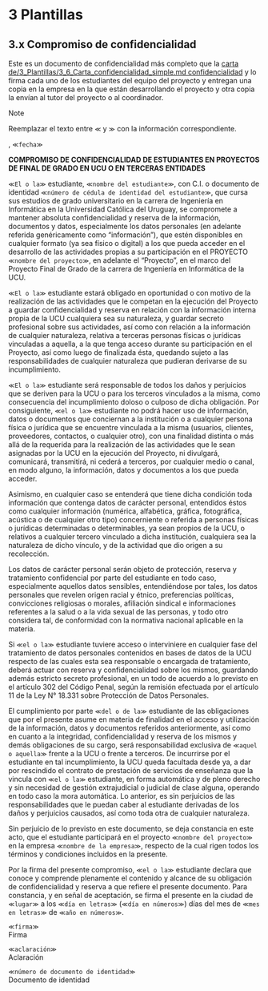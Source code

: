 # 3 Plantillas

## 3.x Compromiso de confidencialidad

Este es un documento de confidencialidad más completo que la [carta de/3_Plantillas/3_6_Carta_confidencialidad_simple.md
confidencialidad](/3_Plantillas/3_x_Carta_confidencialidad_simple.md) y lo firma
cada uno de los estudiantes del equipo del proyecto y entregan una copia en la
empresa en la que están desarrollando el proyecto y otra copia la envían al
tutor del proyecto o al coordinador.

> [!NOTE]
> Reemplazar el texto entre `≪` y `≫` con la información correspondiente.

, `≪fecha≫`

**COMPROMISO DE CONFIDENCIALIDAD DE ESTUDIANTES EN PROYECTOS DE FINAL DE GRADO EN
UCU O EN TERCERAS ENTIDADES**

`≪El o la≫` estudiante, `≪nombre del estudiante≫`, con C.I. o documento de
identidad `≪número de cédula de identidad del estudiante≫`, que cursa sus
estudios de grado universitario en la carrera de Ingeniería en Informática en la
Universidad Católica del Uruguay, se compromete a mantener absoluta
confidencialidad y reserva de la información, documentos y datos, especialmente
los datos personales (en adelante referida genéricamente como “información”),
que estén disponibles en cualquier formato (ya sea físico o digital) a los que
pueda acceder en el desarrollo de las actividades propias a su participación en
el PROYECTO `≪nombre del proyecto≫`, en adelante el “Proyecto”, en el marco del
Proyecto Final de Grado de la carrera de Ingeniería en Informática de la UCU.

`≪El o la≫` estudiante estará obligado en oportunidad o con motivo de la
realización de las actividades que le competan en la ejecución del Proyecto a
guardar confidencialidad y reserva en relación con la información interna propia
de la UCU cualquiera sea su naturaleza, y  guardar secreto profesional sobre sus
actividades, así como con relación a la información de cualquier naturaleza,
relativa a terceras personas físicas o jurídicas vinculadas a aquella, a la que
tenga acceso durante su participación en el Proyecto, así como luego de
finalizada ésta, quedando sujeto a las responsabilidades de cualquier naturaleza
que pudieran derivarse de su incumplimiento.

`≪El o la≫` estudiante será responsable de todos los daños y perjuicios que se
deriven para la UCU o para los terceros vinculados a la misma, como consecuencia
del incumplimiento doloso o culposo de dicha obligación. Por consiguiente, `≪el
o la≫` estudiante no podrá hacer uso de información, datos o documentos que
conciernan a la institución o a cualquier persona física o jurídica que se
encuentre vinculada a la misma (usuarios, clientes, proveedores, contactos, o
cualquier otro), con una finalidad distinta o más allá de la requerida para la
realización de las actividades que le sean asignadas por la UCU en la ejecución
del Proyecto, ni divulgará, comunicará, transmitirá, ni cederá a terceros, por
cualquier medio o canal, en modo alguno, la información, datos y documentos a
los que pueda acceder.

Asimismo, en cualquier caso se entenderá que tiene dicha condición toda
información que contenga datos de carácter personal, entendidos éstos como
cualquier información (numérica, alfabética, gráfica, fotográfica, acústica o de
cualquier otro tipo) concerniente o referida a personas físicas o jurídicas
determinadas o determinables, ya sean propios de la UCU, o relativos a cualquier
tercero vinculado a dicha institución, cualquiera sea la naturaleza de dicho
vínculo, y de la actividad que dio origen a su recolección.

Los datos de carácter personal serán objeto de protección, reserva y tratamiento
confidencial por parte del estudiante en todo caso, especialmente  aquellos
datos sensibles, entendiéndose por tales, los datos personales que revelen
origen racial y étnico, preferencias políticas, convicciones religiosas o
morales, afiliación sindical e informaciones referentes a la salud o a la vida
sexual de las personas, y todo otro considera tal, de conformidad con la
normativa nacional aplicable en la materia.

Si `≪el o la≫` estudiante tuviere acceso o interviniere en cualquier fase del
tratamiento de datos personales contenidos en bases de datos de la UCU respecto
de las cuales esta sea responsable o encargada de tratamiento, deberá actuar con
reserva y confidencialidad sobre los mismos, guardando además estricto secreto
profesional, en un todo de acuerdo a lo previsto en el artículo 302 del Código
Penal, según la remisión efectuada por el artículo 11 de la Ley N° 18.331 sobre
Protección de Datos Personales.

El cumplimiento por parte `≪del o de la≫` estudiante de las obligaciones que por
el presente asume en materia de finalidad en el acceso y utilización de la
información, datos y documentos referidos anteriormente, así como en cuanto a la
integridad, confidencialidad y reserva de los mismos y demás obligaciones de su
cargo, será responsabilidad exclusiva de `≪aquel o aquella≫` frente a la UCU o
frente a terceros.  De incurrirse por el estudiante en tal incumplimiento, la
UCU queda facultada desde ya, a dar por rescindido el contrato de prestación de
servicios de enseñanza que la vincula con `≪el o la≫` estudiante, en forma
automática y de pleno derecho y sin necesidad de gestión extrajudicial o
judicial de clase alguna, operando en todo caso la mora automática. Lo anterior,
es sin perjuicios de las responsabilidades que le puedan caber al estudiante
derivadas de los daños y perjuicios causados, así como toda otra de cualquier
naturaleza.

Sin perjuicio de lo previsto en este documento, se deja constancia en este acto,
que el estudiante participará en el proyecto `≪nombre del proyecto≫` en la
empresa `≪nombre de la empresa≫`, respecto de la cual rigen todos los términos y
condiciones incluidos en la presente.

Por la firma del presente compromiso, `≪el o la≫` estudiante declara que conoce
y comprende plenamente el contenido y alcance de su obligación de
confidencialidad y reserva a que refiere el presente documento. Para constancia,
y en señal de aceptación, se firma el presente en la ciudad de `≪lugar≫` a los
`≪día en letras≫` (`≪día en números≫`) días del mes de `≪mes en letras≫` de
`≪año en números≫`.

`≪firma≫`
<br/>
Firma

`≪aclaración≫`
<br/>
Aclaración

`≪número de documento de identidad≫`
<br/>
Documento de identidad
